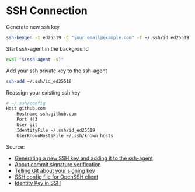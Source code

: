 # SSH Connection

Generate new ssh key
```sh
ssh-keygen -t ed25519 -C "your_email@example.com" -f ~/.ssh/id_ed25519
```

Start ssh-agent in the background
```sh
eval "$(ssh-agent -s)"
```

Add your ssh private key to the ssh-agent 
```sh
ssh-add ~/.ssh/id_ed25519
```

Reassign your existing ssh key
```sh
# ~/.ssh/config
Host github.com
    Hostname ssh.github.com
    Port 443
    User git
    IdentityFile ~/.ssh/id_ed25519
    UserKnownHostsFile ~/.ssh/known_hosts
```

Source:
- [Generating a new SSH key and adding it to the ssh-agent](https://docs.github.com/en/authentication/connecting-to-github-with-ssh/generating-a-new-ssh-key-and-adding-it-to-the-ssh-agent)
- [About commit signature verification](https://docs.github.com/en/authentication/managing-commit-signature-verification/about-commit-signature-verification)
- [Telling Git about your signing key](https://docs.github.com/en/authentication/managing-commit-signature-verification/telling-git-about-your-signing-key)
- [SSH config file for OpenSSH client](https://www.ssh.com/academy/ssh/config)
- [Identity Key in SSH](https://www.ssh.com/academy/ssh/identity-key)